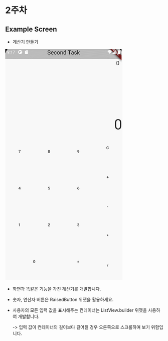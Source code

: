 # 2주차

## Example Screen

- 계산기 만들기

![2%E1%84%8C%E1%85%AE%E1%84%8E%E1%85%A1%209dfdd41447594a4480773e3abcb01b82/GIF.gif](2%E1%84%8C%E1%85%AE%E1%84%8E%E1%85%A1%209dfdd41447594a4480773e3abcb01b82/GIF.gif)

- 화면과 똑같은 기능을 가진 계산기를 개발합니다.
- 숫자, 연산자 버튼은 RaisedButton 위젯을 활용하세요.
- 사용자의 모든 입력 값을 표시해주는 컨테이너는 ListView.builder 위젯을 사용하여 개발합니다.

    -> 입력 값이 컨테이너의 길이보다 길어질 경우 오른쪽으로 스크롤하여 보기 위함입니다.